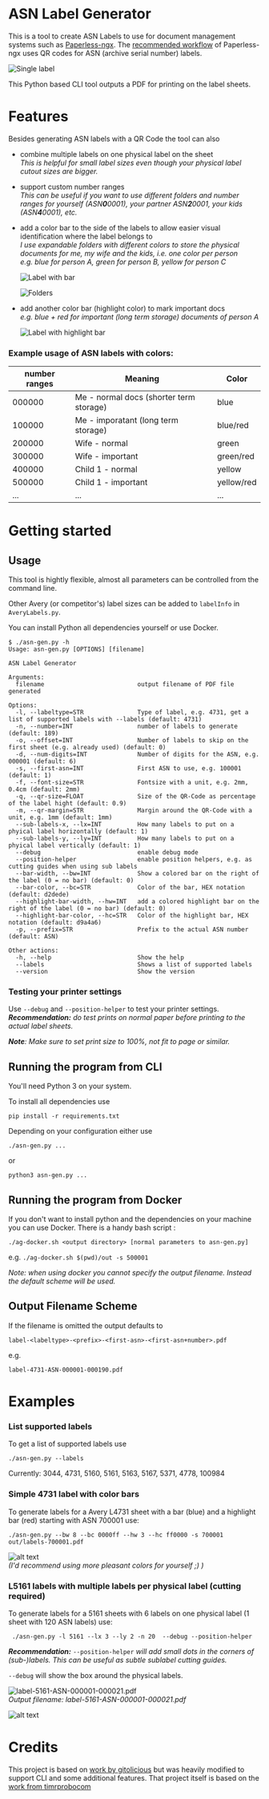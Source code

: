 
# ASN Label Generator


This is a tool to create ASN Labels to use for document management systems such as [Paperless-ngx](https://docs.paperless-ngx.com/). The [recommended workflow](https://docs.paperless-ngx.com/usage/#usage-recommended-workflow) of Paperless-ngx uses QR codes for ASN (archive serial number) labels.

![Single label](docs/single-label.svg)

This Python based CLI tool outputs a PDF for printing on the label sheets. 


# Features

Besides generating ASN labels with a QR Code the tool can also

* combine multiple labels on one physical label on the sheet  
  _This is helpful for small label sizes even though your physical label cutout sizes are bigger._

* support custom number ranges  
    _This can be useful if you want to use different folders and number ranges for yourself (ASN**0**0001), your partner ASN**2**0001, your kids (ASN**4**0001), etc._
    
* add a color bar to the side of the labels to allow easier visual identification where the label belongs to  
    _I use expandable folders with different colors to store the physical documents for me, my wife and the kids, i.e. one color per person_  
    _e.g. blue for person A, green for person B, yellow for person C_

    ![Label with bar](docs/label-with-bar.png)

    ![Folders](docs/folders.png)

* add another color bar (highlight color) to mark important docs      
    _e.g. blue + red for important (long term storage) documents of person A_

    ![Label with highlight bar](docs/label-with-hbar.png)


### Example usage of ASN labels with colors:

| number ranges | Meaning                                | Color      |
| ------------ | --------------------------------------- | ---------- |
| 000000       | Me - normal docs (shorter term storage) | blue       |
| 100000       | Me - imporatant  (long term storage)    | blue/red   |
| 200000       | Wife - normal                           | green      |
| 300000       | Wife - important                        | green/red  |
| 400000       | Child 1 - normal                        | yellow     |
| 500000       | Child 1 - important                     | yellow/red |
| ...          | ...                                     | ...        |


# Getting started

## Usage

This tool is hightly flexible, almost all parameters can be controlled from the command line.

Other Avery (or competitor's) label sizes can be added to `labelInfo` in `AveryLabels.py`. 

You can install Python all dependencies yourself or use Docker.


```
$ ./asn-gen.py -h
Usage: asn-gen.py [OPTIONS] [filename]

ASN Label Generator

Arguments:
  filename                          output filename of PDF file generated

Options:
  -l, --labeltype=STR               Type of label, e.g. 4731, get a list of supported labels with --labels (default: 4731)
  -n, --number=INT                  number of labels to generate (default: 189)
  -o, --offset=INT                  Number of labels to skip on the first sheet (e.g. already used) (default: 0)
  -d, --num-digits=INT              Number of digits for the ASN, e.g. 000001 (default: 6)
  -s, --first-asn=INT               First ASN to use, e.g. 100001 (default: 1)
  -f, --font-size=STR               Fontsize with a unit, e.g. 2mm, 0.4cm (default: 2mm)
  -q, --qr-size=FLOAT               Size of the QR-Code as percentage of the label hight (default: 0.9)
  -m, --qr-margin=STR               Margin around the QR-Code with a unit, e.g. 1mm (default: 1mm)
  --sub-labels-x, --lx=INT          How many labels to put on a phyical label horizontally (default: 1)
  --sub-labels-y, --ly=INT          How many labels to put on a phyical label vertically (default: 1)
  --debug                           enable debug mode
  --position-helper                 enable position helpers, e.g. as cutting guides when using sub labels
  --bar-width, --bw=INT             Show a colored bar on the right of the label (0 = no bar) (default: 0)
  --bar-color, --bc=STR             Color of the bar, HEX notation (default: d2dede)
  --highlight-bar-width, --hw=INT   add a colored highlight bar on the right of the label (0 = no bar) (default: 0)
  --highlight-bar-color, --hc=STR   Color of the highlight bar, HEX notation (default: d9a4a6)
  -p, --prefix=STR                  Prefix to the actual ASN number (default: ASN)

Other actions:
  -h, --help                        Show the help
  --labels                          Shows a list of supported labels
  --version                         Show the version
```

### Testing your printer settings
Use ``--debug`` and ``--position-helper`` to test your printer settings.  
_**Recommendation:** do test prints on normal paper before printing to the actual label sheets._

_**Note**: Make sure to set print size to 100%, not fit to page or similar._


## Running the program from CLI

You'll need Python 3 on your system.

To install all dependencies use 

`` pip install -r requirements.txt `` 

Depending on your configuration either use

`` ./asn-gen.py ... ``

or 

`` python3 asn-gen.py ... ``

## Running the program from Docker

If you don't want to install python and the dependencies on your machine you can use Docker.
There is a handy bash script :

`` ./ag-docker.sh <output directory> [normal parameters to asn-gen.py] ``

e.g. `` ./ag-docker.sh $(pwd)/out -s 500001 ``

_Note: when using docker you cannot specify the output filename. Instead the default scheme will be used._


## Output Filename Scheme
If the filename is omitted the output defaults to

`` label-<labeltype>-<prefix>-<first-asn>-<first-asn+number>.pdf ``

e.g. 

`` label-4731-ASN-000001-000190.pdf ``




# Examples


### List supported labels

To get a list of supported labels use 

`` ./asn-gen.py --labels ``

Currently: 3044, 4731, 5160, 5161, 5163, 5167, 5371, 4778, 100984

### Simple 4731 label with color bars

To generate labels for a Avery L4731 sheet with a bar (blue) and a highlight bar (red) starting with ASN 700001 use:

`` ./asn-gen.py --bw 8 --bc 0000ff --hw 3 --hc ff0000 -s 700001 out/labels-700001.pdf ``

![alt text](docs/result1.png)  
_(I'd recommend using more pleasant colors for yourself ;) )_


### L5161 labels with multiple labels per physical label (cutting required) 
To generate labels for a 5161 sheets with 6 labels on one physical label (1 sheet with 120 ASN labels) use:

`` ./asn-gen.py -l 5161 --lx 3 --ly 2 -n 20  --debug --position-helper``  

_**Recommendation:**_ `` --position-helper `` _will add small dots in the corners of (sub-)labels. This can be useful as subtle sublabel cutting guides._

`` --debug `` will show the box around the physical labels.



![label-5161-ASN-000001-000021.pdf](docs/result2.png)  
_Output filename: label-5161-ASN-000001-000021.pdf_  

![alt text](docs/result2c.png)  





# Credits

This project is based on [work by gitolicious](https://github.com/gitolicious/avery-asn/tree/main) but was heavily modified to support CLI and some additional features. That project itself is based on the [work from timrprobocom](https://gist.github.com/timrprobocom/3946aca8ab75df8267bbf892a427a1b7)